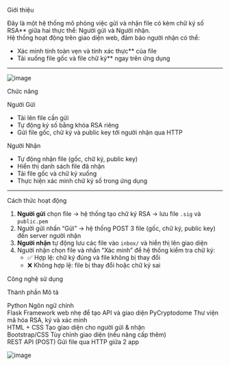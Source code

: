 Giới thiệu

Đây là một hệ thống mô phỏng việc gửi và nhận file có kèm chữ ký số RSA** giữa hai thực thể: Người gửi và Người nhận.  
Hệ thống hoạt động trên giao diện web, đảm bảo người nhận có thể:
- Xác minh tính toàn vẹn và tính xác thực** của file
- Tải xuống file gốc và file chữ ký** ngay trên ứng dụng

---
![image](https://github.com/user-attachments/assets/06b48fdc-5c48-492a-ba9b-fc3f998e07c3)

Chức năng

Người Gửi
- Tải lên file cần gửi
- Tự động ký số bằng khóa RSA riêng
- Gửi file gốc, chữ ký và public key tới người nhận qua HTTP

 Người Nhận
- Tự động nhận file (gốc, chữ ký, public key)
- Hiển thị danh sách file đã nhận
- Tải file gốc và chữ ký xuống
- Thực hiện xác minh chữ ký số trong ứng dụng

---

Cách thức hoạt động

1. **Người gửi** chọn file → hệ thống tạo chữ ký RSA → lưu file `.sig` và `public.pem`
2. Người gửi nhấn “Gửi” → hệ thống POST 3 file (gốc, chữ ký, public key) đến server người nhận
3. **Người nhận** tự động lưu các file vào `inbox/` và hiển thị lên giao diện
4. Người nhận chọn file và nhấn “Xác minh” để hệ thống kiểm tra chữ ký:
   - ✅ Hợp lệ: chữ ký đúng và file không bị thay đổi
   - ❌ Không hợp lệ: file bị thay đổi hoặc chữ ký sai

Công nghệ sử dụng

Thành phần       Mô tả                                      

 Python           Ngôn ngữ chính                             
 Flask            Framework web nhẹ để tạo API và giao diện 
 PyCryptodome     Thư viện mã hóa RSA, ký và xác minh       
 HTML + CSS       Tạo giao diện cho người gửi & nhận        
 Bootstrap/CSS    Tùy chỉnh giao diện (nếu nâng cấp thêm)   
 REST API (POST)  Gửi file qua HTTP giữa 2 app               

![image](https://github.com/user-attachments/assets/59e73d14-b8b6-4503-9641-d1550e32f8e5)


